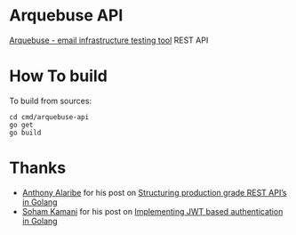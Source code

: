 # Arquebuse API

[Arquebuse - email infrastructure testing tool](https://github.com/arquebuse/arquebuse) REST API

# How To build

To build from sources:

    cd cmd/arquebuse-api
    go get
    go build

# Thanks

* [Anthony Alaribe](https://github.com/tonyalaribe) for his post on [Structuring production grade REST API’s in Golang](https://itnext.io/structuring-a-production-grade-rest-api-in-golang-c0229b3feedc)
* [Soham Kamani](https://www.sohamkamani.com) for his post on [Implementing JWT based authentication in Golang](https://www.sohamkamani.com/blog/golang/2019-01-01-jwt-authentication/)